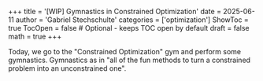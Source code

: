 +++
title = '[WIP] Gymnastics in Constrained Optimization'
date = 2025-06-11
author = 'Gabriel Stechschulte'
categories = ['optimization']
ShowToc = true
TocOpen = false  # Optional - keeps TOC open by default
draft = false
math = true
+++

Today, we go to the "Constrained Optimization" gym and perform some gymnastics. Gymnastics as in "all of the fun methods to turn a constrained problem into an unconstrained one".
